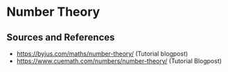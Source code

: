 # Number Theory

## Sources and References

- https://byjus.com/maths/number-theory/ (Tutorial blogpost)
- https://www.cuemath.com/numbers/number-theory/ (Tutorial Blogpost)

